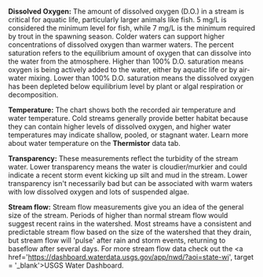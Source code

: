 **Dissolved Oxygen:** The amount of dissolved oxygen (D.O.) in a stream is critical for aquatic life, particularly larger animals like fish. 5 mg/L is considered the minimum level for fish, while 7 mg/L is the minimum required by trout in the spawning season. Colder waters can support higher concentrations of dissolved oxygen than warmer waters. The percent saturation refers to the equilibrium amount of oxygen that can dissolve into the water from the atmosphere. Higher than 100% D.O. saturation means oxygen is being actively added to the water, either by aquatic life or by air-water mixing. Lower than 100% D.O. saturation means the dissolved oxygen has been depleted below equilibrium level by plant or algal respiration or decomposition.

**Temperature:** The chart shows both the recorded air temperature and water temperature. Cold streams generally provide better habitat because they can contain higher levels of dissolved oxygen, and higher water temperatures may indicate shallow, pooled, or stagnant water. Learn more about water temperature on the **Thermistor** data tab.

**Transparency:** These measurements reflect the turbidity of the stream water. Lower transparency means the water is cloudier/murkier and could indicate a recent storm event kicking up silt and mud in the stream. Lower transparency isn't necessarily bad but can be associated with warm waters with low dissolved oxygen and lots of suspended algae.

**Stream flow:** Stream flow measurements give you an idea of the general size of the stream. Periods of higher than normal stream flow would suggest recent rains in the watershed. Most streams have a consistent and predictable stream flow based on the size of the watershed that they drain, but stream flow will 'pulse' after rain and storm events, returning to baseflow after several days. For more stream flow data check out the <a href='https://dashboard.waterdata.usgs.gov/app/nwd/?aoi=state-wi', target = '_blank'>USGS Water Dashboard</a>.
